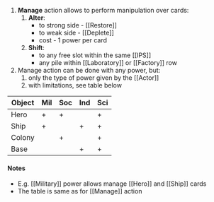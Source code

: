 1. **Manage** action allows to perform manipulation over cards:
	1. **Alter**:
		- to strong side - [[Restore]]
		- to weak side - [[Deplete]]
		- cost - 1 power per card
	2. **Shift**:
		- to any free slot within the same [[IPS]]
		- any pile within [[Laboratory]] or [[Factory]] row
2. Manage action can be done with any power, but:
	1. only the type of power given by the [[Actor]]
	2. with limitations, see table below

| Object    | Mil | Soc | Ind | Sci |
|-----------|-----|-----|-----|-----|
| Hero      |  +  |  +  |     |  +  |
| Ship      |  +  |     |  +  |  +  |
| Colony    |     |  +  |     |  +  |
| Base      |     |     |  +  |  +  |

#### Notes

- E.g. [[Military]] power allows manage [[Hero]] and [[Ship]] cards
- The table is same as for [[Manage]] action
